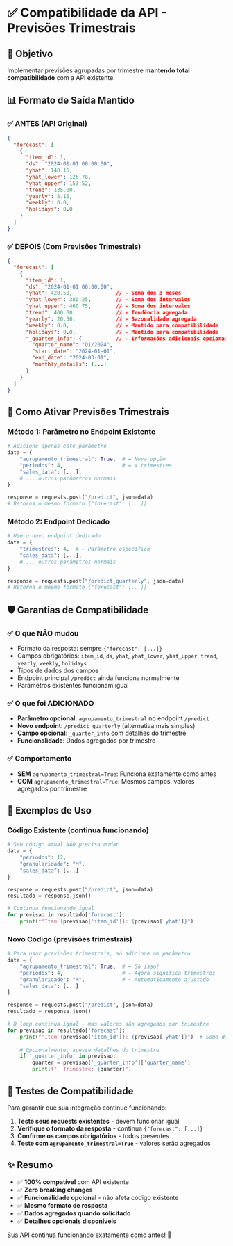 # ✅ Compatibilidade da API - Previsões Trimestrais

## 🎯 Objetivo

Implementar previsões agrupadas por trimestre **mantendo total compatibilidade** com a API existente.

## 📊 Formato de Saída Mantido

### ✅ ANTES (API Original)
```json
{
  "forecast": [
    {
      "item_id": 1,
      "ds": "2024-01-01 00:00:00",
      "yhat": 140.15,
      "yhat_lower": 126.78,
      "yhat_upper": 153.52,
      "trend": 135.00,
      "yearly": 5.15,
      "weekly": 0.0,
      "holidays": 0.0
    }
  ]
}
```

### ✅ DEPOIS (Com Previsões Trimestrais)
```json
{
  "forecast": [
    {
      "item_id": 1,
      "ds": "2024-01-01 00:00:00",
      "yhat": 420.50,              // ← Soma dos 3 meses
      "yhat_lower": 380.25,        // ← Soma dos intervalos
      "yhat_upper": 460.75,        // ← Soma dos intervalos  
      "trend": 400.00,             // ← Tendência agregada
      "yearly": 20.50,             // ← Sazonalidade agregada
      "weekly": 0.0,               // ← Mantido para compatibilidade
      "holidays": 0.0,             // ← Mantido para compatibilidade
      "_quarter_info": {           // ← Informações adicionais opcionais
        "quarter_name": "Q1/2024",
        "start_date": "2024-01-01",
        "end_date": "2024-03-01",
        "monthly_details": [...]
      }
    }
  ]
}
```

## 🔄 Como Ativar Previsões Trimestrais

### Método 1: Parâmetro no Endpoint Existente
```python
# Adicione apenas este parâmetro
data = {
    "agrupamento_trimestral": True,  # ← Nova opção
    "periodos": 4,                   # ← 4 trimestres
    "sales_data": [...],
    # ... outros parâmetros normais
}

response = requests.post("/predict", json=data)
# Retorna o mesmo formato {"forecast": [...]}
```

### Método 2: Endpoint Dedicado
```python
# Use o novo endpoint dedicado
data = {
    "trimestres": 4,  # ← Parâmetro específico
    "sales_data": [...],
    # ... outros parâmetros normais
}

response = requests.post("/predict_quarterly", json=data)
# Retorna o mesmo formato {"forecast": [...]}
```

## 🛡️ Garantias de Compatibilidade

### ✅ O que NÃO mudou
- Formato da resposta: sempre `{"forecast": [...]}`
- Campos obrigatórios: `item_id`, `ds`, `yhat`, `yhat_lower`, `yhat_upper`, `trend`, `yearly`, `weekly`, `holidays`
- Tipos de dados dos campos
- Endpoint principal `/predict` ainda funciona normalmente
- Parâmetros existentes funcionam igual

### ✅ O que foi ADICIONADO
- **Parâmetro opcional**: `agrupamento_trimestral` no endpoint `/predict`
- **Novo endpoint**: `/predict_quarterly` (alternativa mais simples)
- **Campo opcional**: `_quarter_info` com detalhes do trimestre
- **Funcionalidade**: Dados agregados por trimestre

### ✅ Comportamento
- **SEM** `agrupamento_trimestral=True`: Funciona exatamente como antes
- **COM** `agrupamento_trimestral=True`: Mesmos campos, valores agregados por trimestre

## 📝 Exemplos de Uso

### Código Existente (continua funcionando)
```python
# Seu código atual NÃO precisa mudar
data = {
    "periodos": 12,
    "granularidade": "M", 
    "sales_data": [...]
}

response = requests.post("/predict", json=data)
resultado = response.json()

# Continua funcionando igual
for previsao in resultado['forecast']:
    print(f"Item {previsao['item_id']}: {previsao['yhat']}")
```

### Novo Código (previsões trimestrais)
```python
# Para usar previsões trimestrais, só adicione um parâmetro
data = {
    "agrupamento_trimestral": True,  # ← Só isso!
    "periodos": 4,                   # ← Agora significa trimestres
    "granularidade": "M",            # ← Automaticamente ajustado
    "sales_data": [...]
}

response = requests.post("/predict", json=data)
resultado = response.json()

# O loop continua igual - mas valores são agregados por trimestre
for previsao in resultado['forecast']:
    print(f"Item {previsao['item_id']}: {previsao['yhat']}")  # Soma de 3 meses
    
    # Opcionalmente, acesse detalhes do trimestre
    if '_quarter_info' in previsao:
        quarter = previsao['_quarter_info']['quarter_name']
        print(f"  Trimestre: {quarter}")
```

## 🚨 Testes de Compatibilidade

Para garantir que sua integração continue funcionando:

1. **Teste seus requests existentes** - devem funcionar igual
2. **Verifique o formato da resposta** - continua `{"forecast": [...]}`
3. **Confirme os campos obrigatórios** - todos presentes
4. **Teste com `agrupamento_trimestral=True`** - valores serão agregados

## ✨ Resumo

- ✅ **100% compatível** com API existente
- ✅ **Zero breaking changes**
- ✅ **Funcionalidade opcional** - não afeta código existente
- ✅ **Mesmo formato de resposta**
- ✅ **Dados agregados quando solicitado**
- ✅ **Detalhes opcionais disponíveis**

Sua API continua funcionando exatamente como antes! 🎉 